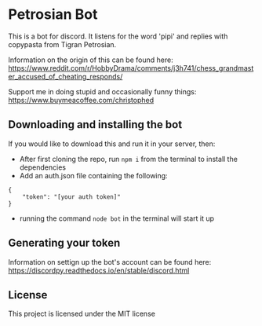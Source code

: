 # Petrosian Bot

This is a bot for discord. It listens for the word 'pipi' and replies with copypasta from Tigran Petrosian.

Information on the origin of this can be found here: https://www.reddit.com/r/HobbyDrama/comments/j3h741/chess_grandmaster_accused_of_cheating_responds/

Support me in doing stupid and occasionally funny things:
https://www.buymeacoffee.com/christophed

## Downloading and installing the bot

If you would like to download this and run it in your server, then:
- After first cloning the repo, run `npm i` from the terminal to install the dependencies
- Add an auth.json file containing the following: 
```
{
    "token": "[your auth token]"
}
```
- running the command `node bot` in the terminal will start it up

## Generating your token
Information on settign up the bot's account can be found here:
https://discordpy.readthedocs.io/en/stable/discord.html

## License
This project is licensed under the MIT license